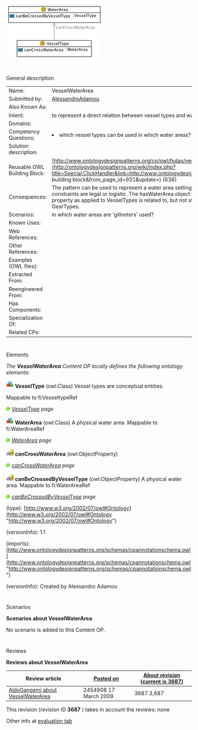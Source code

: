 [![Image:Vesselwaterarea.jpg](public/images/d/db/Vesselwaterarea.jpg)](../Image/Vesselwaterarea.jpg "Image:Vesselwaterarea.jpg")





# 

 General description




|  |  |
| --- | --- |
|  Name:  |  VesselWaterArea  |
|  Submitted by:  | [AlessandroAdamou](../User/AlessandroAdamou "User:AlessandroAdamou")  |
|  Also Known As:  |  |
|  Intent:  |  to represent a direct relation between vessel types and water areas regardless of what type of fishing gear is fitted  |
|  Domains:  |  |
|  Competency Questions:  | <li>       which vessel types can be used in which water areas?      </li> |
|  Solution description:  |  |
|  Reusable OWL Building Block:  | [http://www.ontologydesignpatterns.org/cp/owl/fsdas/vesselwaterarea.owl](http://ontologydesignpatterns.org/wiki/index.php?title=Special:ClickHandler&link=http://www.ontologydesignpatterns.org/cp/owl/fsdas/vesselwaterarea.owl&message=OWL building block&from_page_id=931&update=)  (636)  |
|  Consequences:  |  The pattern can be used to represent a water area setting and the vessels that can be used there, no matter whether these constraints are legal or logistic. The hasWaterArea object property is used as in the gearwaterarea pattern. Usage of this property as applied to VesselTypes is related to, but not strictly dependent on the hasWaterArea property as applied to GearTypes.  |
|  Scenarios:  |  in which water areas are 'gillneters' used?  |
|  Known Uses:  |  |
|  Web References:  |  |
|  Other References:  |  |
|  Examples (OWL files):  |  |
|  Extracted From:  |  |
|  Reengineered From:  |  |
|  Has Components:  |  |
|  Specialization Of:  |  |
|  Related CPs:  |  |



  





# 

 Elements



_The
 __VesselWaterArea__ 
 Content OP locally defines the following ontology elements:_ 





[![Class](public/images/thumb/2/27/Class.gif/20px-Class.gif)](../Image/Class.gif "Class")
__VesselType__ 
 (owl:Class) Vessel types are conceptual entities.
 
 Mappable to fi:VesseltypeRef
 



[![](public/images/thumb/8/87/ArrowRight.gif/11px-ArrowRight.gif)](../Image/ArrowRight.gif "ArrowRight.gif")
_[VesselType](../Submissions/VesselWaterArea/VesselType "Submissions:VesselWaterArea/VesselType") 
 page_ 



[![Class](public/images/thumb/2/27/Class.gif/20px-Class.gif)](../Image/Class.gif "Class")
__WaterArea__ 
 (owl:Class) A physical water area. Mappable to fi:WaterAreaRef
 
[![](public/images/thumb/8/87/ArrowRight.gif/11px-ArrowRight.gif)](../Image/ArrowRight.gif "ArrowRight.gif")
_[WaterArea](../Submissions/VesselWaterArea/WaterArea "Submissions:VesselWaterArea/WaterArea") 
 page_ 



[![ObjectProperty](public/images/thumb/c/c3/ObjectProperty.gif/20px-ObjectProperty.gif)](../Image/ObjectProperty.gif "ObjectProperty")
__canCrossWaterArea__ 
 (owl:ObjectProperty)
 
[![](public/images/thumb/8/87/ArrowRight.gif/11px-ArrowRight.gif)](../Image/ArrowRight.gif "ArrowRight.gif")
_[canCrossWaterArea](../Submissions/VesselWaterArea/canCrossWaterArea "Submissions:VesselWaterArea/canCrossWaterArea") 
 page_ 



[![ObjectProperty](public/images/thumb/c/c3/ObjectProperty.gif/20px-ObjectProperty.gif)](../Image/ObjectProperty.gif "ObjectProperty")
__canBeCrossedByVesselType__ 
 (owl:ObjectProperty) A physical water area. Mappable to fi:WaterAreaRef
 
[![](public/images/thumb/8/87/ArrowRight.gif/11px-ArrowRight.gif)](../Image/ArrowRight.gif "ArrowRight.gif")
_[canBeCrossedByVesselType](../Submissions/VesselWaterArea/canBeCrossedByVesselType "Submissions:VesselWaterArea/canBeCrossedByVesselType") 
 page_ 


 (type):
 [http://www.w3.org/2002/07/owl#Ontology](http://www.w3.org/2002/07/owl#Ontology "http://www.w3.org/2002/07/owl#Ontology") 




 (versionInfo): 1.1
 



 (imports):
 [http://www.ontologydesignpatterns.org/schemas/cpannotationschema.owl](http://www.ontologydesignpatterns.org/schemas/cpannotationschema.owl "http://www.ontologydesignpatterns.org/schemas/cpannotationschema.owl") 




 (versionInfo): Created by Alessandro Adamou
 



# 

 Scenarios




__Scenarios about VesselWaterArea__ 


 No scenario is added to this Content OP.
 




# 

 Reviews




__Reviews about VesselWaterArea__ 



|  Review article  | [Posted on](../Property/CreationDate "Property:CreationDate")  | [About revision (current is 3687)](../Property/ReviewAboutVersion "Property:ReviewAboutVersion")  |
| --- | --- | --- |
| [AldoGangemi about VesselWaterArea](../Reviews/AldoGangemi_about_VesselWaterArea "Reviews:AldoGangemi about VesselWaterArea")  |  2454908  17 March 2009  |  3687  3,687  |



 This revision (revision ID
 __3687__ 
 ) takes in account the reviews: none
 



 Other info at
 [evaluation tab](http://ontologydesignpatterns.org/wiki/index.php?title=Submissions:VesselWaterArea&action=evaluation "http://ontologydesignpatterns.org/wiki/index.php?title=Submissions:VesselWaterArea&action=evaluation")